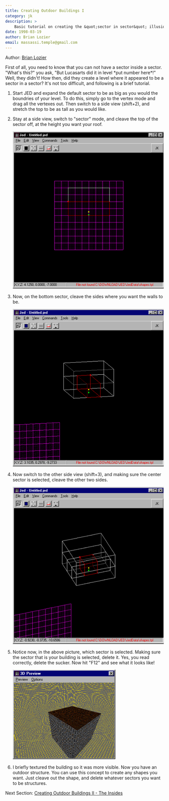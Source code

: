 ```yaml
---
title: Creating Outdoor Buildings I
category: jk
description: >
    Basic tutorial on creating the &quot;sector in sector&quot; illusion.
date: 1998-03-19
author: Brian Lozier
email: massassi.temple@gmail.com
---
```


Author: [Brian Lozier](mailto:brian@massassi.net)

First of all, you need to know that you can not have a sector inside a
sector. "What's this?" you ask, "But Lucasarts did it in level \*put
number here\*\!" Well, they didn't\! How then, did they create a level
where it appeared to be a sector in a sector? It's not too difficult,
and following is a brief tutorial.

1.  Start JED and expand the default sector to be as big as you would
    the boundries of your level. To do this, simply go to the vertex
    mode and drag all the vertexes out. Then switch to a side view
    (shift+2), and stretch the top to be as tall as you would like.
2.  Stay at a side view, switch to "sector" mode, and cleave the top of
    the sector off, at the height you want your roof.
    
    ![](roof.gif)

3.  Now, on the bottom sector, cleave the sides where you want the walls
    to be.
    
    ![](sides1.gif)

4.  Now switch to the other side view (shift+3), and making sure the
    center sector is selected, cleave the other two sides.
    
    ![](sides2.gif)

5.  Notice now, in the above picture, which sector is selected. Making
    sure the sector that is your building is selected, delete it. Yes,
    you read correctly, delete the sucker. Now hit "F12" and see what it
    looks like\! 
    
    ![](bldg1.gif)

6.  I briefly textured the building so it was more visible. Now you have
    an outdoor structure. You can use this concept to create any shapes
    you want. Just cleave out the shape, and delete whatever sectors you
    want to be structures.

Next Section: [Creating Outdoor Buildings II - The
Insides](/tutorials/outdoor2/)
